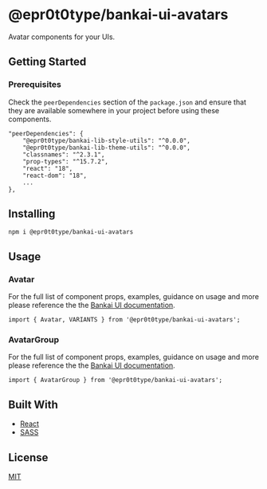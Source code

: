 # @epr0t0type/bankai-ui-avatars
Avatar components for your UIs.

## Getting Started

### Prerequisites
Check the `peerDependencies` section of the `package.json` and ensure that they are available somewhere in your project before using these components.

```
"peerDependencies": {
    "@epr0t0type/bankai-lib-style-utils": "^0.0.0",
    "@epr0t0type/bankai-lib-theme-utils": "^0.0.0",
    "classnames": "^2.3.1",
    "prop-types": "^15.7.2",
    "react": "18",
    "react-dom": "18",
    ...
},
```

## Installing
```
npm i @epr0t0type/bankai-ui-avatars
```

## Usage

### Avatar
For the full list of component props, examples, guidance on usage and more please reference the the [Bankai UI documentation](https://bankai-ui.com/?path=/story/components-avatars--avatar-story).

```
import { Avatar, VARIANTS } from '@epr0t0type/bankai-ui-avatars';
```

### AvatarGroup
For the full list of component props, examples, guidance on usage and more please reference the the [Bankai UI documentation](https://bankai-ui.com/?path=/story/components-avatars--avatar-group-story).

```
import { AvatarGroup } from '@epr0t0type/bankai-ui-avatars';
```

## Built With
* [React](https://github.com/facebook/react)
* [SASS](https://github.com/sass/sass)

## License
[MIT](../../../LICENSE)
